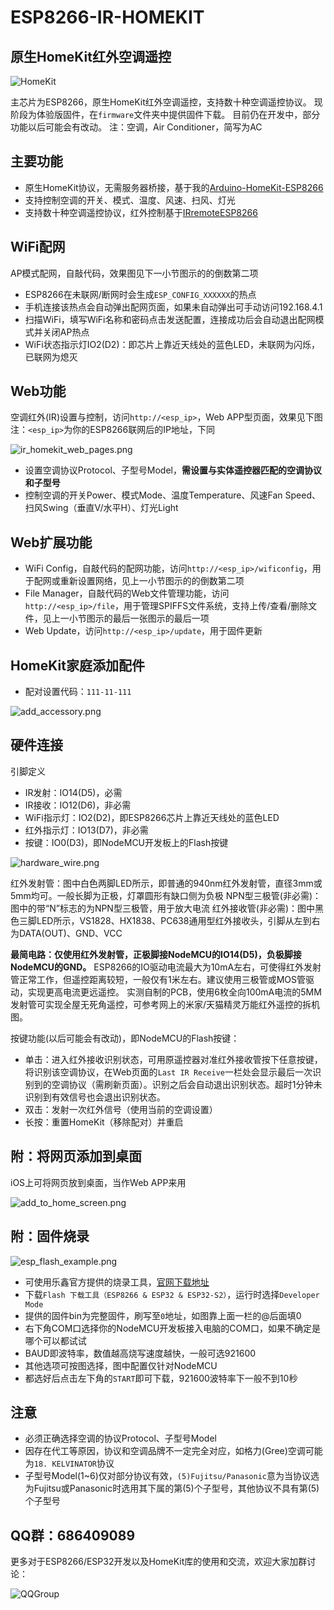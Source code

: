 # ESP8266-IR-HOMEKIT

## 原生HomeKit红外空调遥控

![HomeKit](https://raw.github.com/Mixiaoxiao/ESP8266-IR-HOMEKIT/master/image/home_app_pages.png) 

主芯片为ESP8266，原生HomeKit红外空调遥控，支持数十种空调遥控协议。
现阶段为体验版固件，在`firmware`文件夹中提供固件下载。
目前仍在开发中，部分功能以后可能会有改动。
注：空调，Air Conditioner，简写为AC

## 主要功能

- 原生HomeKit协议，无需服务器桥接，基于我的[Arduino-HomeKit-ESP8266](https://github.com/Mixiaoxiao/Arduino-HomeKit-ESP8266)
- 支持控制空调的开关、模式、温度、风速、扫风、灯光
- 支持数十种空调遥控协议，红外控制基于[IRremoteESP8266](https://github.com/crankyoldgit/IRremoteESP8266)


## WiFi配网

AP模式配网，自敲代码，效果图见下一小节图示的的倒数第二项
- ESP8266在未联网/断网时会生成`ESP_CONFIG_XXXXXX`的热点
- 手机连接该热点会自动弹出配网页面，如果未自动弹出可手动访问192.168.4.1
- 扫描WiFi，填写WiFi名称和密码点击发送配置，连接成功后会自动退出配网模式并关闭AP热点
- WiFi状态指示灯IO2(D2)：即芯片上靠近天线处的蓝色LED，未联网为闪烁，已联网为熄灭

## Web功能

空调红外(IR)设置与控制，访问`http://<esp_ip>`，Web APP型页面，效果见下图
注：`<esp_ip>`为你的ESP8266联网后的IP地址，下同


![ir_homekit_web_pages.png](https://raw.github.com/Mixiaoxiao/ESP8266-IR-HOMEKIT/master/image/ir_homekit_web_pages.png) 

- 设置空调协议Protocol、子型号Model，**需设置与实体遥控器匹配的空调协议和子型号**
- 控制空调的开关Power、模式Mode、温度Temperature、风速Fan Speed、扫风Swing（垂直V/水平H）、灯光Light

## Web扩展功能

- WiFi Config，自敲代码的配网功能，访问`http://<esp_ip>/wificonfig`，用于配网或重新设置网络，见上一小节图示的的倒数第二项
- File Manager，自敲代码的Web文件管理功能，访问`http://<esp_ip>/file`，用于管理SPIFFS文件系统，支持上传/查看/删除文件，见上一小节图示的最后一张图示的最后一项
- Web Update，访问`http://<esp_ip>/update`，用于固件更新


## HomeKit家庭添加配件

- 配对设置代码：`111-11-111`

![add_accessory.png](https://raw.github.com/Mixiaoxiao/ESP8266-IR-HOMEKIT/master/image/add_accessory.png) 


## 硬件连接

引脚定义
- IR发射：IO14(D5)，必需
- IR接收：IO12(D6)，非必需
- WiFi指示灯：IO2(D2)，即ESP8266芯片上靠近天线处的蓝色LED
- 红外指示灯：IO13(D7)，非必需
- 按键：IO0(D3)，即NodeMCU开发板上的Flash按键

![hardware_wire.png](https://raw.github.com/Mixiaoxiao/ESP8266-IR-HOMEKIT/master/image/hardware_wire.png) 

红外发射管：图中白色两脚LED所示，即普通的940nm红外发射管，直径3mm或5mm均可。一般长脚为正极，灯罩圆形有缺口侧为负极
NPN型三极管(非必需)：图中的带“N”标志的为NPN型三极管，用于放大电流
红外接收管(非必需)：图中黑色三脚LED所示，VS1828、HX1838、PC638通用型红外接收头，引脚从左到右为DATA(OUT)、GND、VCC

**最简电路：仅使用红外发射管，正极脚接NodeMCU的IO14(D5)，负极脚接NodeMCU的GND。**
ESP8266的IO驱动电流最大为10mA左右，可使得红外发射管正常工作，但遥控距离较短，一般仅有1米左右。建议使用三极管或MOS管驱动，实现更高电流更远遥控。
实测自制的PCB，使用6枚全向100mA电流的5MM发射管可实现全屋无死角遥控，可参考网上的米家/天猫精灵万能红外遥控的拆机图。

按键功能(以后可能会有改动)，即NodeMCU的Flash按键：
- 单击：进入红外接收识别状态，可用原遥控器对准红外接收管按下任意按键，将识别该空调协议，在Web页面的`Last IR Receive`一栏处会显示最后一次识别到的空调协议（需刷新页面）。识别之后会自动退出识别状态。超时1分钟未识别到有效信号也会退出识别状态。
- 双击：发射一次红外信号（使用当前的空调设置）
- 长按：重置HomeKit（移除配对）并重启


## 附：将网页添加到桌面

iOS上可将网页放到桌面，当作Web APP来用

![add_to_home_screen.png](https://raw.github.com/Mixiaoxiao/ESP8266-IR-HOMEKIT/master/image/add_to_home_screen.png) 

## 附：固件烧录

![esp_flash_example.png](https://raw.github.com/Mixiaoxiao/ESP8266-IR-HOMEKIT/master/image/esp_flash_example.png)

- 可使用乐鑫官方提供的烧录工具，[官网下载地址](https://www.espressif.com/zh-hans/support/download/other-tools)
- 下载`Flash 下载工具（ESP8266 & ESP32 & ESP32-S2）`，运行时选择`Developer Mode`
- 提供的固件bin为完整固件，刷写至`0`地址，如图靠上面一栏的@后面填0
- 右下角COM口选择你的NodeMCU开发板接入电脑的COM口，如果不确定是哪个可以都试试
- BAUD即波特率，数值越高烧写速度越快，一般可选921600
- 其他选项可按图选择，图中配置仅针对NodeMCU
- 都选好后点击左下角的`START`即可下载，921600波特率下一般不到10秒

## 注意

- 必须正确选择空调的协议Protocol、子型号Model 
- 因存在代工等原因，协议和空调品牌不一定完全对应，如格力(Gree)空调可能为`18. KELVINATOR`协议
- 子型号Model(1~6)仅对部分协议有效，`(5)Fujitsu/Panasonic`意为当协议选为Fujitsu或Panasonic时选用其下属的第(5)个子型号，其他协议不具有第(5)个子型号

## QQ群：686409089

更多对于ESP8266/ESP32开发以及HomeKit库的使用和交流，欢迎大家加群讨论：

![QQGroup](https://raw.github.com/Mixiaoxiao/Arduino-HomeKit-ESP8266/master/extras/qq_group_qrcode.png) 
